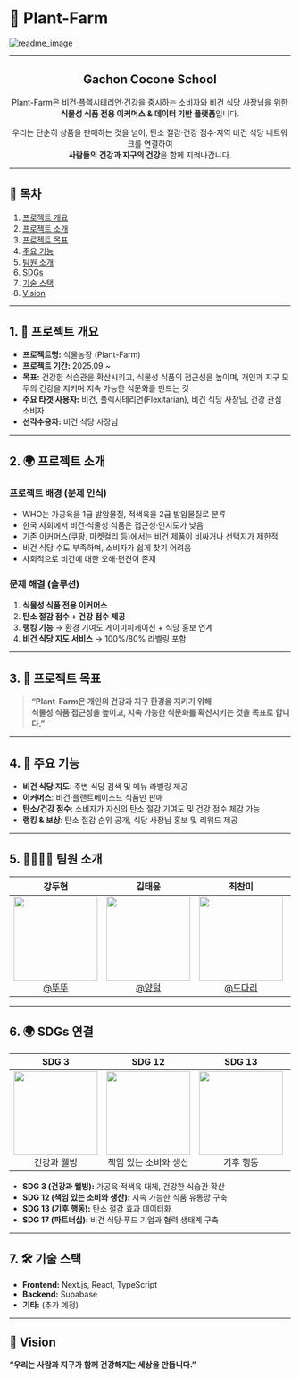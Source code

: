 # 🌱 Plant-Farm

![readme_image](https://user-images.githubusercontent.com/112460466/210706312-6a44b60d-a42e-4210-b334-9e5983f70fb3.png)

---

<div align="center">
<h2>Gachon Cocone School</h2>
Plant-Farm은 비건·플렉시테리언·건강을 중시하는 소비자와 비건 식당 사장님을 위한  
<b>식물성 식품 전용 이커머스 & 데이터 기반 플랫폼</b>입니다.  

우리는 단순히 상품을 판매하는 것을 넘어, 탄소 절감·건강 점수·지역 비건 식당 네트워크를 연결하여  
<b>사람들의 건강과 지구의 건강</b>을 함께 지켜나갑니다.
</div>

---

## 📌 목차
1. [프로젝트 개요](#-프로젝트-개요)  
2. [프로젝트 소개](#-프로젝트-소개)  
3. [프로젝트 목표](#-프로젝트-목표)  
4. [주요 기능](#-주요-기능)  
5. [팀원 소개](#-팀원-소개)  
6. [SDGs](#-sdgs-연결)  
7. [기술 스택](#-기술-스택)  
8. [Vision](#-vision)  

---

## 1. 📖 프로젝트 개요
- **프로젝트명:** 식물농장 (Plant-Farm)  
- **프로젝트 기간:** 2025.09 ~  
- **목표:** 건강한 식습관을 확산시키고, 식물성 식품의 접근성을 높이며, 개인과 지구 모두의 건강을 지키며 지속 가능한 식문화를 만드는 것  
- **주요 타겟 사용자:** 비건, 플렉시테리언(Flexitarian), 비건 식당 사장님, 건강 관심 소비자  
- **선각수용자:** 비건 식당 사장님  

---

## 2. 🌍 프로젝트 소개

### 프로젝트 배경 (문제 인식)
- WHO는 가공육을 1급 발암물질, 적색육을 2급 발암물질로 분류  
- 한국 사회에서 비건·식물성 식품은 접근성·인지도가 낮음  
- 기존 이커머스(쿠팡, 마켓컬리 등)에서는 비건 제품이 비싸거나 선택지가 제한적  
- 비건 식당 수도 부족하며, 소비자가 쉽게 찾기 어려움  
- 사회적으로 비건에 대한 오해·편견이 존재  

### 문제 해결 (솔루션)
1. **식물성 식품 전용 이커머스**  
2. **탄소 절감 점수 + 건강 점수 제공**  
3. **랭킹 기능** → 환경 기여도 게이미피케이션 + 식당 홍보 연계  
4. **비건 식당 지도 서비스** → 100%/80% 라벨링 포함  

---

## 3. 🎯 프로젝트 목표
> **“Plant-Farm은 개인의 건강과 지구 환경을 지키기 위해  
식물성 식품 접근성을 높이고, 지속 가능한 식문화를 확산시키는 것을 목표로 합니다.”**

---

## 4. 🔑 주요 기능
- **비건 식당 지도**: 주변 식당 검색 및 메뉴 라벨링 제공  
- **이커머스**: 비건·플랜트베이스드 식품만 판매  
- **탄소/건강 점수**: 소비자가 자신의 탄소 절감 기여도 및 건강 점수 체감 가능  
- **랭킹 & 보상**: 탄소 절감 순위 공개, 식당 사장님 홍보 및 리워드 제공  

---

## 5. 👨‍👩‍👧‍👦 팀원 소개

<div align="center">

| **강두현** | **김태윤** | **최찬미** | **Empty** |
| :------: |  :------: | :------: | :------: |
| [<img src="https://encrypted-tbn0.gstatic.com/images?q=tbn:ANd9GcT7H4ybAEwnTyj93alV09NDtgzGAYJEYTyr_A&s" height=150 width=150> <br/> @뚜뚜](https://github.com/ocean1229-github) | [<img src="https://encrypted-tbn0.gstatic.com/images?q=tbn:ANd9GcR5Kgu7JhIWgBwD1nfxPAezEUD5qom-BG7qmA&s" height=150 width=150> <br/> @양털](https://github.com/k0278kim) | [<img src="https://encrypted-tbn0.gstatic.com/images?q=tbn:ANd9GcSXY5tOkQ1SAEU7jzLVOQG6IYbsKL_rFaM-Qw&s" height=150 width=150> <br/> @도다리](https://github.com/) | [<img src="https://encrypted-tbn0.gstatic.com/images?q=tbn:ANd9GcQppk1mHUY-UObgusL7Pa8XE-8CJL15Qdb3lQ&s" height=150 width=150> <br/> @찾고있습니다.]() |

</div>

---

## 6. 🌍 SDGs 연결

<div align="center">

| **SDG 3** | **SDG 12** | **SDG 13** | **SDG 17** |
| :------: |  :------: | :------: | :------: |
| <img src="https://upload.wikimedia.org/wikipedia/commons/b/bc/Sustainable_Development_Goal_03GoodHealth.svg" height=150 width=150> <br/> 건강과 웰빙 | <img src="https://upload.wikimedia.org/wikipedia/commons/6/65/Sustainable_Development_Goal_12ResponsibleConsumption.svg" height=150 width=150> <br/> 책임 있는 소비와 생산 | <img src="https://upload.wikimedia.org/wikipedia/commons/7/7b/Sustainable_Development_Goal_13Climate.svg" height=150 width=150> <br/> 기후 행동 | <img src="https://upload.wikimedia.org/wikipedia/commons/e/e0/Sustainable_Development_Goal_17Partnerships.svg" height=150 width=150> <br/> 파트너십 |

</div>

- **SDG 3 (건강과 웰빙):** 가공육·적색육 대체, 건강한 식습관 확산  
- **SDG 12 (책임 있는 소비와 생산):** 지속 가능한 식품 유통망 구축  
- **SDG 13 (기후 행동):** 탄소 절감 효과 데이터화  
- **SDG 17 (파트너십):** 비건 식당·푸드 기업과 협력 생태계 구축  

---

## 7. 🛠 기술 스택
- **Frontend:** Next.js, React, TypeScript  
- **Backend:** Supabase  
- **기타:** (추가 예정)  

---

## 🚀 Vision
**“우리는 사람과 지구가 함께 건강해지는 세상을 만듭니다.”**